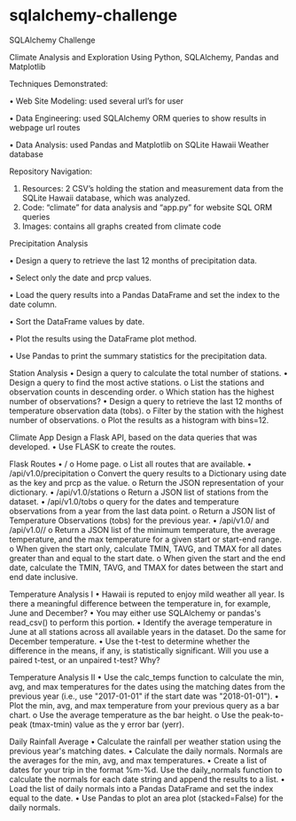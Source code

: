 # sqlalchemy-challenge

SQLAlchemy Challenge

Climate Analysis and Exploration
Using Python, SQLAlchemy, Pandas and Matplotlib

Techniques Demonstrated:

•	Web Site Modeling: used several url’s for user 

•	Data Engineering: used SQLAlchemy ORM queries to show results in webpage url routes

•	Data Analysis: used Pandas and Matplotlib on SQLite Hawaii Weather database

Repository Navigation:
1.	Resources: 2 CSV’s holding the station and measurement data from the SQLite Hawaii database, which was analyzed.
2.	Code: “climate” for data analysis and “app.py” for website SQL ORM queries
3.	Images: contains all graphs created from climate code 


Precipitation Analysis

•	Design a query to retrieve the last 12 months of precipitation data.

•	Select only the date and prcp values.

•	Load the query results into a Pandas DataFrame and set the index to the date column.

•	Sort the DataFrame values by date.

•	Plot the results using the DataFrame plot method.

•	Use Pandas to print the summary statistics for the precipitation data.

Station Analysis
•	Design a query to calculate the total number of stations.
•	Design a query to find the most active stations.
o	List the stations and observation counts in descending order.
o	Which station has the highest number of observations?
•	Design a query to retrieve the last 12 months of temperature observation data (tobs).
o	Filter by the station with the highest number of observations.
o	Plot the results as a histogram with bins=12.

Climate App
Design a Flask API, based on the data queries that was developed.
•	Use FLASK to create the routes.

Flask Routes
•	/
o	Home page.
o	List all routes that are available.
•	/api/v1.0/precipitation
o	Convert the query results to a Dictionary using date as the key and prcp as the value.
o	Return the JSON representation of your dictionary.
•	/api/v1.0/stations
o	Return a JSON list of stations from the dataset.
•	/api/v1.0/tobs
o	query for the dates and temperature observations from a year from the last data point.
o	Return a JSON list of Temperature Observations (tobs) for the previous year.
•	/api/v1.0/<start> and /api/v1.0/<start>/<end>
o	Return a JSON list of the minimum temperature, the average temperature, and the max temperature for a given start or start-end range.
o	When given the start only, calculate TMIN, TAVG, and TMAX for all dates greater than and equal to the start date.
o	When given the start and the end date, calculate the TMIN, TAVG, and TMAX for dates between the start and end date inclusive.

Temperature Analysis I
•	Hawaii is reputed to enjoy mild weather all year. Is there a meaningful difference between the temperature in, for example, June and December?
•	You may either use SQLAlchemy or pandas's read_csv() to perform this portion.
•	Identify the average temperature in June at all stations across all available years in the dataset. Do the same for December temperature.
•	Use the t-test to determine whether the difference in the means, if any, is statistically significant. Will you use a paired t-test, or an unpaired t-test? Why?

Temperature Analysis II
•	Use the calc_temps function to calculate the min, avg, and max temperatures for the dates using the matching dates from the previous year (i.e., use "2017-01-01" if the start date was "2018-01-01").
•	Plot the min, avg, and max temperature from your previous query as a bar chart.
o	Use the average temperature as the bar height.
o	Use the peak-to-peak (tmax-tmin) value as the y error bar (yerr).

Daily Rainfall Average
•	Calculate the rainfall per weather station using the previous year's matching dates.
•	Calculate the daily normals. Normals are the averages for the min, avg, and max temperatures.
•	Create a list of dates for your trip in the format %m-%d. Use the daily_normals function to calculate the normals for each date string and append the results to a list.
•	Load the list of daily normals into a Pandas DataFrame and set the index equal to the date.
•	Use Pandas to plot an area plot (stacked=False) for the daily normals.

